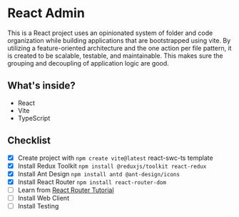 # React Admin

This is a React project uses an opinionated system of folder and code organization while building applications that are bootstrapped using vite. By utilizing a feature-oriented architecture and the one action per file pattern, it is created to be scalable, testable, and maintainable. This makes sure the grouping and decoupling of application logic are good.

## What's inside?

- React
- Vite
- TypeScript

## Checklist

- [x] Create project with `npm create vite@latest` react-swc-ts template
- [x] Install Redux Toolkit `npm install @reduxjs/toolkit react-redux`
- [x] Install Ant Design `npm install antd @ant-design/icons`
- [x] Install React Router `npm install react-router-dom`
- [ ] Learn from [React Router Tutorial](https://reactrouter.com/en/main/start/tutorial)
- [ ] Install Web Client
- [ ] Install Testing
